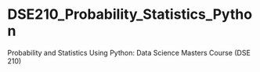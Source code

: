 # DSE210_Probability_Statistics_Python

Probability and Statistics Using Python: Data Science Masters Course (DSE 210)

